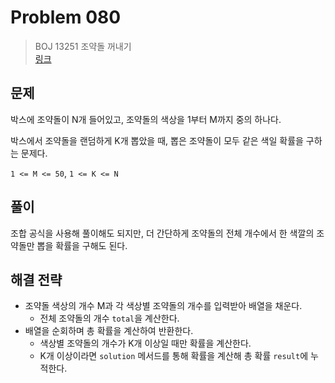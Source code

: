 # Problem 080

> BOJ 13251 조약돌 꺼내기
> <br/>
> [링크](https://www.acmicpc.net/problem/13251)

## 문제

박스에 조약돌이 N개 들어있고, 조약돌의 색상을 1부터 M까지 중의 하나다.

박스에서 조약돌을 랜덤하게 K개 뽑았을 때, 뽑은 조약돌이 모두 같은 색일 확률을 구하는 문제다.

`1 <= M <= 50`, `1 <= K <= N`

## 풀이

조합 공식을 사용해 풀이해도 되지만, 더 간단하게 조약돌의 전체 개수에서 한 색깔의 조약돌만 뽑을 확률을 구해도 된다.

## 해결 전략

- 조약돌 색상의 개수 M과 각 색상별 조약돌의 개수를 입력받아 배열을 채운다.
    - 전체 조약돌의 개수 `total`을 계산한다.
- 배열을 순회하며 총 확률을 계산하여 반환한다.
    - 색상별 조약돌의 개수가 K개 이상일 때만 확률을 계산한다.
    - K개 이상이라면 `solution` 메서드를 통해 확률을 계산해 총 확률 `result`에 누적한다.